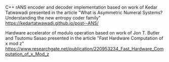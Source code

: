 C++ rANS encoder and decoder implementation based on work of Kedar Tatwawadi presented in the article 
"What is Asymmetric Numeral Systems? Understanding the new entropy coder family"
https://kedartatwawadi.github.io/post--ANS/

Hardware accelerator of modulo operation based on work of Jon T. Butler and Tsutomu Sasao presented in the article
"Fast Hardware Computation of x mod z"
https://www.researchgate.net/publication/220953234_Fast_Hardware_Computation_of_x_Mod_z
